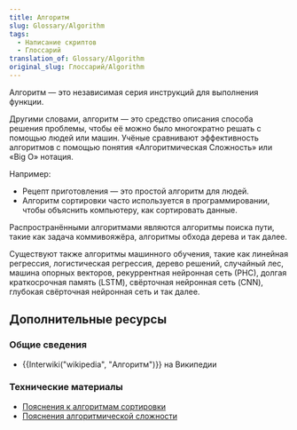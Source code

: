 ```yaml
---
title: Алгоритм
slug: Glossary/Algorithm
tags:
  - Написание скриптов
  - Глоссарий
translation_of: Glossary/Algorithm
original_slug: Глоссарий/Algorithm
---
```


Алгоритм — это независимая серия инструкций для выполнения функции.

Другими словами, алгоритм — это средство описания способа решения проблемы, чтобы её можно было многократно решать с помощью людей или машин. Учёные сравнивают эффективность алгоритмов с помощью понятия «Алгоритмическая Сложность» или «Big O» нотация.

Например:

- Рецепт приготовления — это простой алгоритм для людей.
- Алгоритм сортировки часто используется в программировании, чтобы объяснить компьютеру, как сортировать данные.

Распространёнными алгоритмами являются алгоритмы поиска пути, такие как задача коммивояжёра, алгоритмы обхода дерева и так далее.

Существуют также алгоритмы машинного обучения, такие как линейная регрессия, логистическая регрессия, дерево решений, случайный лес, машина опорных векторов, рекуррентная нейронная сеть (РНС), долгая краткосрочная память (LSTM), свёрточная нейронная сеть (CNN), глубокая свёрточная нейронная сеть и так далее.

## Дополнительные ресурсы

### Общие сведения

- {{Interwiki("wikipedia", "Алгоритм")}} на Википедии

### Технические материалы

- [Пояснения к алгоритмам сортировки](https://www.toptal.com/developers/sorting-algorithms)
- [Пояснения алгоритмической сложности](http://bigocheatsheet.com/)
